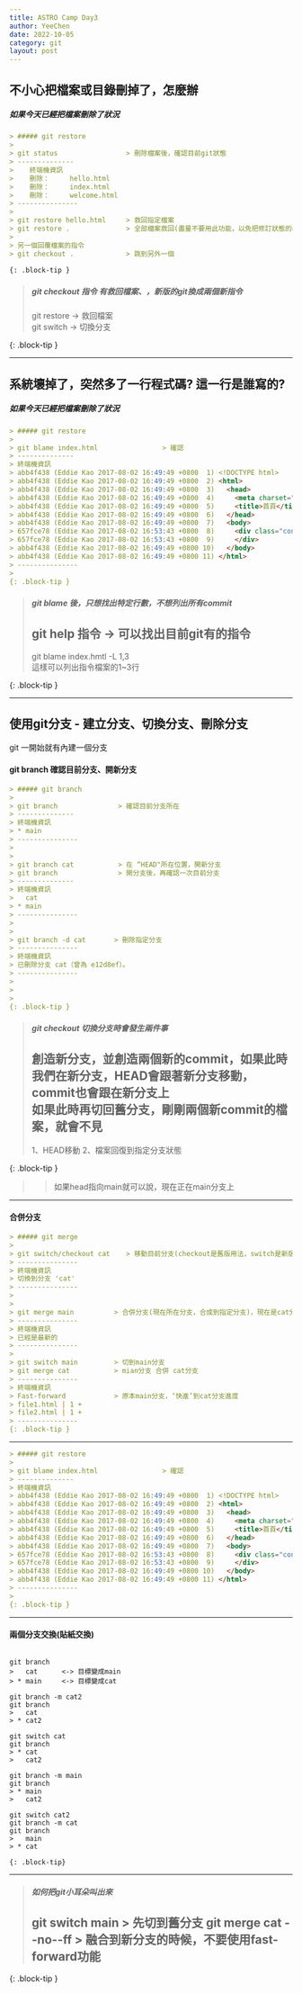 ```yaml
---
title: ASTRO Camp Day3
author: YeeChen
date: 2022-10-05
category: git
layout: post
---
```



不小心把檔案或目錄刪掉了，怎麼辦
----------

##### 如果今天已經把檔案刪除了狀況

```markdown
> ##### git restore
>
> git status                 > 刪除檔案後，確認目前git狀態
> --------------
>    終端機資訊   
>    刪除：     hello.html
>    刪除：     index.html
>    刪除：     welcome.html
> ---------------
>
> git restore hello.html     > 救回指定檔案
> git restore .              > 全部檔案救回(盡量不要用此功能，以免把修訂狀態的檔案一起還原)
> 
> 另一個回覆檔案的指令
> git checkout .             > 跳到另外一個

{: .block-tip }
```



> ##### git checkout 指令 有救回檔案、，新版的git換成兩個新指令 
>
> git restore  ->  救回檔案   
> git switch   ->  切換分支  
> 
>
{: .block-tip }


***


系統壞掉了，突然多了一行程式碼? 這一行是誰寫的?
----------

##### 如果今天已經把檔案刪除了狀況

```markdown
> ##### git restore
>
> git blame index.html                > 確認
> --------------
> 終端機資訊   
> abb4f438 (Eddie Kao 2017-08-02 16:49:49 +0800  1) <!DOCTYPE html>
> abb4f438 (Eddie Kao 2017-08-02 16:49:49 +0800  2) <html>
> abb4f438 (Eddie Kao 2017-08-02 16:49:49 +0800  3)   <head>
> abb4f438 (Eddie Kao 2017-08-02 16:49:49 +0800  4)     <meta charset="utf-8">
> abb4f438 (Eddie Kao 2017-08-02 16:49:49 +0800  5)     <title>首頁</title>
> abb4f438 (Eddie Kao 2017-08-02 16:49:49 +0800  6)   </head>
> abb4f438 (Eddie Kao 2017-08-02 16:49:49 +0800  7)   <body>
> 657fce78 (Eddie Kao 2017-08-02 16:53:43 +0800  8)     <div class="container">
> 657fce78 (Eddie Kao 2017-08-02 16:53:43 +0800  9)     </div>
> abb4f438 (Eddie Kao 2017-08-02 16:49:49 +0800 10)   </body>
> abb4f438 (Eddie Kao 2017-08-02 16:49:49 +0800 11) </html>
> ---------------
>
{: .block-tip }
```

> ##### git blame 後，只想找出特定行數，不想列出所有commit 
> 
> git help 指令 -> 可以找出目前git有的指令
> ----
> 
> git blame index.hmtl -L 1,3  
> 這樣可以列出指令檔案的1~3行  
> 
> 
{: .block-tip }


***


使用git分支 - 建立分支、切換分支、刪除分支
----------

git 一開始就有內建一個分支

#### git branch 確認目前分支、開新分支

```markdown
> ##### git branch
>
> git branch               > 確認目前分支所在
> --------------
> 終端機資訊   
> * main
> ---------------
>
>
> git branch cat           > 在 “HEAD"所在位置，開新分支
> git branch               > 開分支後，再確認一次目前分支
> --------------
> 終端機資訊
>   cat   
> * main
> ---------------
>
>
> git branch -d cat       > 刪除指定分支
> ---------------
> 終端機資訊
> 已刪除分支 cat（曾為 e12d8ef）。  
> ---------------
>
>
>
{: .block-tip }
```



> ##### git checkout 切換分支時會發生兩件事
>   
> 創造新分支，並創造兩個新的commit，如果此時我們在新分支，HEAD會跟著新分支移動，commit也會跟在新分支上  
> 如果此時再切回舊分支，剛剛兩個新commit的檔案，就會不見
> ----
>   
> 1、HEAD移動
> 2、檔案回復到指定分支狀態
>  
>  
{: .block-tip }



>> 如果head指向main就可以說，現在正在main分支上

***

#### 合併分支

```markdown
> ##### git merge
>
> git switch/checkout cat    > 移動目前分支(checkout是舊版用法，switch是新版)  
> ---------------  
> 終端機資訊  
> 切換到分支 'cat' 
> ---------------
>
>
> git merge main          > 合併分支(現在所在分支，合成到指定分支)，現在是cat分支，比 main 還新
> ---------------  
> 終端機資訊  
> 已經是最新的
> ---------------
>
> git switch main         > 切到main分支
> git merge cat           > mian分支 合併 cat分支
> ---------------  
> 終端機資訊  
> Fast-forward            > 原本main分支，‘快進’到cat分支進度
> file1.html | 1 +
> file2.html | 1 +
> ---------------
{: .block-tip }
```

***


```markdown
> ##### git restore
>
> git blame index.html                > 確認
> --------------
> 終端機資訊   
> abb4f438 (Eddie Kao 2017-08-02 16:49:49 +0800  1) <!DOCTYPE html>
> abb4f438 (Eddie Kao 2017-08-02 16:49:49 +0800  2) <html>
> abb4f438 (Eddie Kao 2017-08-02 16:49:49 +0800  3)   <head>
> abb4f438 (Eddie Kao 2017-08-02 16:49:49 +0800  4)     <meta charset="utf-8">
> abb4f438 (Eddie Kao 2017-08-02 16:49:49 +0800  5)     <title>首頁</title>
> abb4f438 (Eddie Kao 2017-08-02 16:49:49 +0800  6)   </head>
> abb4f438 (Eddie Kao 2017-08-02 16:49:49 +0800  7)   <body>
> 657fce78 (Eddie Kao 2017-08-02 16:53:43 +0800  8)     <div class="container">
> 657fce78 (Eddie Kao 2017-08-02 16:53:43 +0800  9)     </div>
> abb4f438 (Eddie Kao 2017-08-02 16:49:49 +0800 10)   </body>
> abb4f438 (Eddie Kao 2017-08-02 16:49:49 +0800 11) </html>
> ---------------
>
{: .block-tip }
```

***

#### 兩個分支交換(貼紙交換)
```markdowm

git branch 
>   cat      <-> 目標變成main
> * main     <-> 目標變成cat

git branch -m cat2
git branch
>   cat   
> * cat2

git switch cat
git branch
> * cat   
>   cat2

git branch -m main
git branch
> * main   
>   cat2

git switch cat2
git branch -m cat
git branch
>   main   
> * cat

{: .block-tip}
```

***


> ##### 如何把git小耳朵叫出來
>   
> git switch main         > 先切到舊分支
> git merge cat --no--ff  > 融合到新分支的時候，不要使用fast-forward功能
> ----
>   
>  
{: .block-tip }


